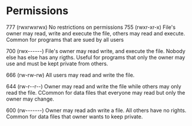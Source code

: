 # Permissions
777 (rwxrwxrwx) No restrictions on permissions
755 (rwxr-xr-x) File's owner may read, write and execute the file, others may read and execute. Common for programs that are sued by all users

700 (rwx------) File's owner may read write, and execute the file. Nobody else has else has any rigths. Useful for programs that only the owner may use and must be kept private from others. 

666 (rw-rw-rw) All users may read and write the file. 

644 (rw-r--r--) Owner may read and write the file while others may only read the file. CCommon for data files that everyone may read but only the owner may change. 

600 (rw-------) Owner may read adn write a file. All others have
no rights. Common for data files that owner wants to keep private. 
